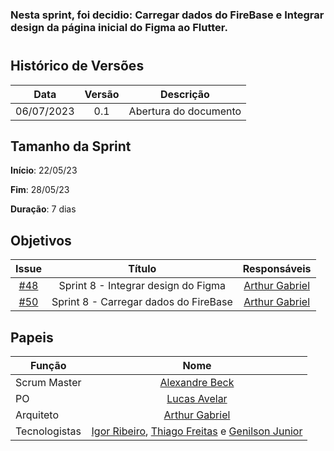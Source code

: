 ### Nesta sprint, foi decidio: Carregar dados do FireBase e Integrar design da página inicial do Figma ao Flutter.
#

## Histórico de Versões

|    Data    | Versão |       Descrição       |
| :--------: | :----: | :-------------------: |
| 06/07/2023 |  0.1   | Abertura do documento |

## Tamanho da Sprint

**Início**: 22/05/23

**Fim**: 28/05/23

**Duração**: 7 dias

## Objetivos

|                            Issue                             |              Título               |                    Responsáveis                     |
| :----------------------------------------------------------: | :-------------------------------: | :-------------------------------------------------: |
| [#48](https://github.com/fga-eps-mds/2023.1-GuiaUnB/issues/48) | Sprint 8 - Integrar design do Figma | [Arthur Gabriel](https://github.com/ArthurGabrieel) |
| [#50](https://github.com/fga-eps-mds/2023.1-GuiaUnB/issues/50) | Sprint 8 - Carregar dados do FireBase | [Arthur Gabriel](https://github.com/ArthurGabrieel) |




## Papeis

| Função        |                                                                           Nome                                                                            |
| ------------- | :-------------------------------------------------------------------------------------------------------------------------------------------------------: |
| Scrum Master  |                                                    [Alexandre Beck](https://github.com/zzzBECK)                                                   |
| PO            |                                                    [Lucas Avelar](https://github.com/LucasAvelar2711)                                                     |
| Arquiteto     |                                                    [Arthur Gabriel](https://github.com/ArthurGabrieel)                                                    |
| Tecnologistas | [Igor Ribeiro](https://github.com/igor-ribeir0), [Thiago Freitas](https://github.com/thiagorfreitas) e [Genilson Junior](https://github.com/GenilsonJunior99006) |